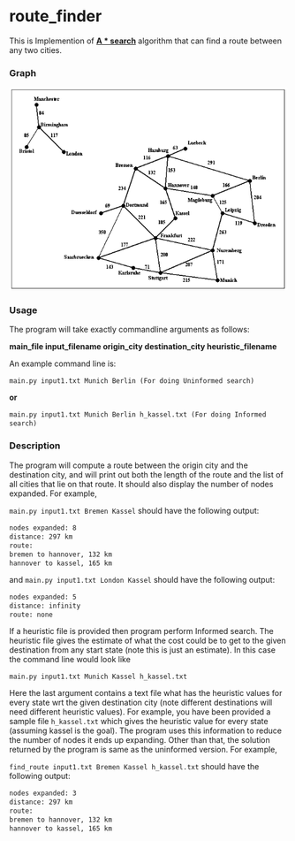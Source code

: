 # route_finder
This is Implemention of **[A * search](https://en.wikipedia.org/wiki/A*_search_algorithm)** algorithm that can find a route between any two cities. 

### Graph ###

![graph-view](./graph.PNG)


### Usage ###

The program will take exactly commandline arguments as follows:


**main_file input_filename origin_city destination_city heuristic_filename**

An example command line is:

``` 
main.py input1.txt Munich Berlin (For doing Uninformed search) 
```
**or**
```
main.py input1.txt Munich Berlin h_kassel.txt (For doing Informed search) 
```

### Description ###

The program will compute a route between the origin city and the destination city, and will print out both the length of the route and the list of all cities that lie on that route. It should also display the number of nodes expanded. For example,

```main.py input1.txt Bremen Kassel```
should have the following output:
```
nodes expanded: 8
distance: 297 km
route:
bremen to hannover, 132 km
hannover to kassel, 165 km 
```
and
```main.py input1.txt London Kassel```
should have the following output:
```
nodes expanded: 5
distance: infinity
route: none
```

If a heuristic file is provided then program perform Informed search. The heuristic file gives the estimate of what the cost could be to get to the given destination from any start state (note this is just an estimate). In this case the command line would look like

```
main.py input1.txt Munich Kassel h_kassel.txt
```

Here the last argument contains a text file what has the heuristic values for every state wrt the given destination city (note different destinations will need different heuristic values). For example, you have been provided a sample file `h_kassel.txt` which gives the heuristic value for every state (assuming kassel is the goal). The program uses this information to reduce the number of nodes it ends up expanding. Other than that, the solution returned by the program is same as the uninformed version. For example,

```find_route input1.txt Bremen Kassel h_kassel.txt``` should have the following output:

```
nodes expanded: 3
distance: 297 km
route:
bremen to hannover, 132 km
hannover to kassel, 165 km 
```

